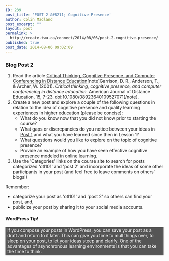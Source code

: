 ```yaml
---
ID: 239
post_title: 'POST 2 &#8211; Cognitive Presence'
author: Colin Madland
post_excerpt: ""
layout: post
permalink: >
  http://create.twu.ca/connect/2014/08/06/post-2-cognitive-presence/
published: true
post_date: 2014-08-06 09:02:09
---
```

<h3>Blog Post 2</h3>
<ol>
	<li>Read the article <a title="Critical Thinking, Cognitive Presence, and Computer Conferencing in Distance Education" href="http://cde.athabascau.ca/coi_site/documents/Garrison_Anderson_Archer_CogPres_Final.pdf" target="_blank" rel="attachment wp-att-89 noopener noreferrer">Critical Thinking, Cognitive Presence, and Computer Conferencing in Distance Education</a>[note]Garrison, D. R., Anderson, T., &amp; Archer, W. (2001). <em>Critical thinking, cognitive presence, and computer conferencing in distance education.</em> American Journal of Distance Education, 15, 7-23. doi:10.1080/08923640109527071[/note].</li>
	<li>Create a new post and explore a couple of the following questions in relation to the idea of cognitive presence and quality learning experiences in higher education (please be concise):
<ul>
	<li>What do you know now that you did not know prior to starting the course?</li>
	<li>What gaps or discrepancies do you notice between your ideas in <a href="http://elearning.trubox.ca/topic/getting-started/" target="_blank" rel="noopener noreferrer">Post 1</a> and what you have learned since then in Lesson 1?</li>
	<li>What questions would you like to explore on the topic of cognitive presence?</li>
	<li>Provide an example of how you have seen effective cognitive presence modeled in online learning.</li>
</ul>
</li>
	<li>Use the 'Categories' links on the course site to search for posts categorized 'otl101' and 'post 2' and incorporate the ideas of some other participants in your post (and feel free to leave comments on others' blogs!)</li>
</ol>
Remember:
<ul>
	<li>categorize your post as 'otl101' and 'post 2' so others can find your post, and,</li>
	<li>publicize your post by sharing it to your social media accounts.</li>
</ul>
<h4>WordPress Tip!</h4>
<p style="padding: 2px 6px 4px 6px;color: #ffffff;background-color: #555555">If you compose your posts in WordPress, you can save your post as a draft and return to it later. This can give you time to mull things over, to sleep on your post, to let your ideas steep and clarify. One of the advantages of asynchronous learning environments is that you can take the time to think.</p>
&nbsp;